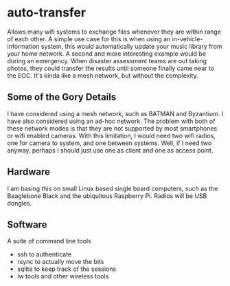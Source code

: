 auto-transfer
=============

Allows many wifi systems to exchange files whenever they are within range of each other. A simple use case for this is when using an in-vehicle-information system, this would automatically update your music library from your home network. A second and more 
interesting example would be during an emergency. When disaster assessment teams are out taking photos, they could transfer the results until someone finally came near to the EOC. It's kinda like a mesh network, but without the complexity.


Some of the Gory Details
-------------------------

I have considered using a mesh network, such as BATMAN and Byzantium. I have also considered using an ad-hoc network. The problem with both of these network modes is that they are not supported by most smartphones or wifi enabled cameras. With this limitation, I 
would need two wifi radios, one for camera to system, and one between systems. Well, if I need two anyway, perhaps I should just use one as client and one as access point.

Hardware
--------
I am basing this on small Linux based single board computers, such as the Beaglebone Black and the ubiquitous Raspberry Pi. Radios will be USB dongles.

Software
--------
A suite of command line tools
* ssh to authenticate
* rsync to actually move the bits
* sqlite to keep track of the sessions
* iw tools and other wireless tools
